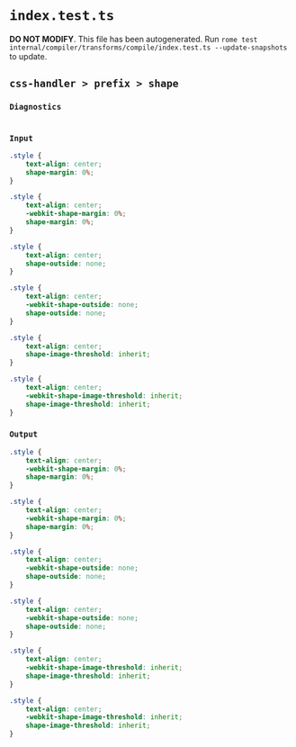 # `index.test.ts`

**DO NOT MODIFY**. This file has been autogenerated. Run `rome test internal/compiler/transforms/compile/index.test.ts --update-snapshots` to update.

## `css-handler > prefix > shape`

### `Diagnostics`

```

```

### `Input`

```css
.style {
	text-align: center;
	shape-margin: 0%;
}

.style {
	text-align: center;
	-webkit-shape-margin: 0%;
	shape-margin: 0%;
}

.style {
	text-align: center;
	shape-outside: none;
}

.style {
	text-align: center;
	-webkit-shape-outside: none;
	shape-outside: none;
}

.style {
	text-align: center;
	shape-image-threshold: inherit;
}

.style {
	text-align: center;
	-webkit-shape-image-threshold: inherit;
	shape-image-threshold: inherit;
}

```

### `Output`

```css
.style {
	text-align: center;
	-webkit-shape-margin: 0%;
	shape-margin: 0%;
}

.style {
	text-align: center;
	-webkit-shape-margin: 0%;
	shape-margin: 0%;
}

.style {
	text-align: center;
	-webkit-shape-outside: none;
	shape-outside: none;
}

.style {
	text-align: center;
	-webkit-shape-outside: none;
	shape-outside: none;
}

.style {
	text-align: center;
	-webkit-shape-image-threshold: inherit;
	shape-image-threshold: inherit;
}

.style {
	text-align: center;
	-webkit-shape-image-threshold: inherit;
	shape-image-threshold: inherit;
}

```
